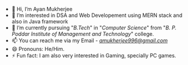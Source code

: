- 👋 Hi, I’m Ayan Mukherjee
- 👀 I’m interested in DSA and Web Developement using MERN stack and also in Java framework
- 🌱 I’m currently pursuing "*B.Tech*" in "*Computer Science*" from "*B. P. Poddar Institute of Management and Technology*" college.
- 📫 You can reach me via my Email - *amukherjee996@gmail.com*
- 😄 Pronouns: He/Him.
- ⚡ Fun fact: I am also very interested in Gaming, specially PC games.

<!---
M-Ayan-001/M-Ayan-001 is a ✨ special ✨ repository because its `README.md` (this file) appears on your GitHub profile.
You can click the Preview link to take a look at your changes.
--->
